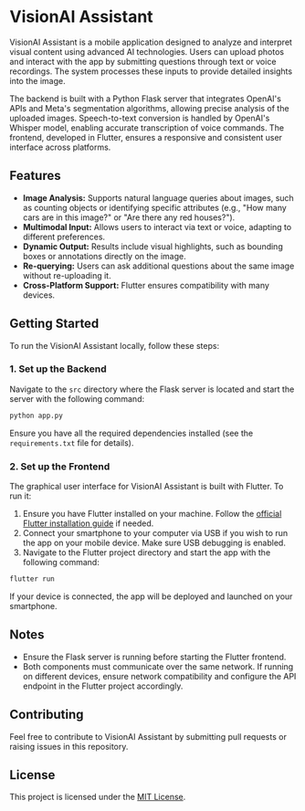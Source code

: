 # VisionAI Assistant

VisionAI Assistant is a mobile application designed to analyze and interpret visual content using advanced AI technologies. Users can upload photos and interact with the app by submitting questions through text or voice recordings. The system processes these inputs to provide detailed insights into the image.

The backend is built with a Python Flask server that integrates OpenAI's APIs and Meta's segmentation algorithms, allowing precise analysis of the uploaded images. Speech-to-text conversion is handled by OpenAI's Whisper model, enabling accurate transcription of voice commands. The frontend, developed in Flutter, ensures a responsive and consistent user interface across platforms.

## Features

- **Image Analysis:** Supports natural language queries about images, such as counting objects or identifying specific attributes (e.g., "How many cars are in this image?" or "Are there any red houses?").
- **Multimodal Input:** Allows users to interact via text or voice, adapting to different preferences.
- **Dynamic Output:** Results include visual highlights, such as bounding boxes or annotations directly on the image.
- **Re-querying:** Users can ask additional questions about the same image without re-uploading it.
- **Cross-Platform Support:** Flutter ensures compatibility with many devices.


## Getting Started

To run the VisionAI Assistant locally, follow these steps:

### 1. Set up the Backend

Navigate to the `src` directory where the Flask server is located and start the server with the following command:

```bash
python app.py
```

Ensure you have all the required dependencies installed (see the `requirements.txt` file for details).

### 2. Set up the Frontend

The graphical user interface for VisionAI Assistant is built with Flutter. To run it:

1. Ensure you have Flutter installed on your machine. Follow the [official Flutter installation guide](https://docs.flutter.dev/get-started/install) if needed.
2. Connect your smartphone to your computer via USB if you wish to run the app on your mobile device. Make sure USB debugging is enabled.
3. Navigate to the Flutter project directory and start the app with the following command:

```bash
flutter run
```

If your device is connected, the app will be deployed and launched on your smartphone.


## Notes

- Ensure the Flask server is running before starting the Flutter frontend.
- Both components must communicate over the same network. If running on different devices, ensure network compatibility and configure the API endpoint in the Flutter project accordingly.


## Contributing

Feel free to contribute to VisionAI Assistant by submitting pull requests or raising issues in this repository.


## License

This project is licensed under the [MIT License](LICENSE).